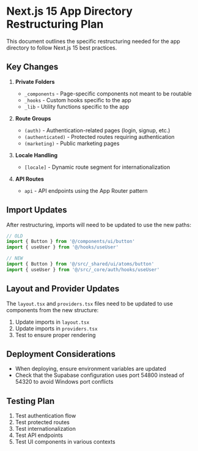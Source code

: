 # Next.js 15 App Directory Restructuring Plan

This document outlines the specific restructuring needed for the app directory to follow Next.js 15 best practices.

## Key Changes

1. **Private Folders**
   - `_components` - Page-specific components not meant to be routable
   - `_hooks` - Custom hooks specific to the app
   - `_lib` - Utility functions specific to the app

2. **Route Groups**
   - `(auth)` - Authentication-related pages (login, signup, etc.)
   - `(authenticated)` - Protected routes requiring authentication
   - `(marketing)` - Public marketing pages

3. **Locale Handling**
   - `[locale]` - Dynamic route segment for internationalization

4. **API Routes**
   - `api` - API endpoints using the App Router pattern

## Import Updates

After restructuring, imports will need to be updated to use the new paths:

```typescript
// OLD
import { Button } from '@/components/ui/button'
import { useUser } from '@/hooks/useUser'

// NEW 
import { Button } from '@/src/_shared/ui/atoms/button'
import { useUser } from '@/src/_core/auth/hooks/useUser'
```

## Layout and Provider Updates

The `layout.tsx` and `providers.tsx` files need to be updated to use components from the new structure:

1. Update imports in `layout.tsx`
2. Update imports in `providers.tsx` 
3. Test to ensure proper rendering

## Deployment Considerations

- When deploying, ensure environment variables are updated
- Check that the Supabase configuration uses port 54800 instead of 54320 to avoid Windows port conflicts

## Testing Plan

1. Test authentication flow
2. Test protected routes
3. Test internationalization
4. Test API endpoints
5. Test UI components in various contexts
